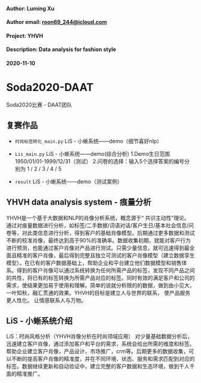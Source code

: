 #### Author: Luming Xu
#### Author email: roon69_244@icloud.com
#### Project: YHVH
#### Description: Data analysis for fashion style
#### 2020-11-10

# Soda2020-DAAT
Soda2020比赛 - DAAT团队

## 复赛作品
- `时尚标签转化_main.py`
LiS - 小蜥系统——demo（细节喜好nlp）

- `Lis_main.py`
LiS - 小蜥系统——demo(综合分析)
   1.Demo生日范围1950/01/01-1999/12/31（测试）
  2.问卷的选择：输入5个选择答案的编号分别为 1 / 2 / 3 / 4 / 5

- `result`
LiS - 小蜥系统——demo（测试案例）

## YHVH data analysis system - 痕量分析
YHVH是一个基于大数据和NLP的肖像分析系统，概念源于“ 共识主动性”理论。 通过对痕量数据进行分析，如标签/二手数据/词语对话/客户生日/基本社会信息/问卷等，对此类信息进行分析，得到客户的基础肖像模型。后期通过更多数据和测试不断的校准肖像，最终达到高于90%的准确率。数据收集初期，就能对客户行为进行预测，也能通过客户肖像对产品进行测试。只需少量信息，就可迅速得到最全面且精准的客户肖像，最后得到完整且独立可测试的客户肖像模型（建立数据孪生模型）。在已有的客户数据基础上，帮助企业和平台建立他们数据模型和销售体系。得到的客户肖像可以通过系统转换为任何所需产品的标签，发现不同产品之间的共性，将已有的标签转换为所需产品对应的标签。同时有效的满足客户和公司的需求，使结果更加易于使用和理解。简单的说就分析限的的数据，做到由小见大，一叶知秋，融汇贯通的效果。YHVH的目标是建立人与世界的联系， 使产品服务更人性化。 让情感联系人与万物。

## LiS - 小蜥系统介绍
LiS：时尚风格分析（YHVH肖像分析在时尚领域应用）
对少量基础数据分析后，迅速建立客户肖像，通过添加客户和平台的需求，系统会给出所需的维度和标签。帮助企业建立客户肖像，产品设计，市场推广，crm等。后期更多的数据收集，可以不断的提高客户肖像的精准度，并在不同环境、状态、服务和需求匹配到对应的标签。数据继续更新和自动验证中，建立完整的客户数据和生态环境，做到千人千面的精准推广。
